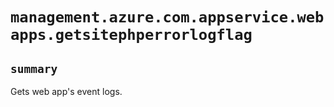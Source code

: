 # `management.azure.com.appservice.webapps.getsitephperrorlogflag`

## `summary`
Gets web app's event logs.



